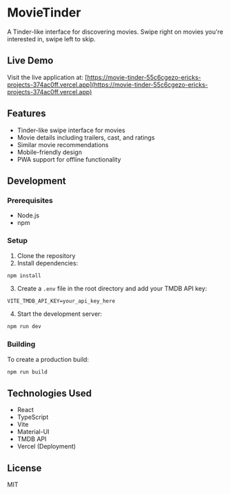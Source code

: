 # MovieTinder

A Tinder-like interface for discovering movies. Swipe right on movies you're interested in, swipe left to skip.

## Live Demo

Visit the live application at: [https://movie-tinder-55c6cgezo-ericks-projects-374ac0ff.vercel.app](https://movie-tinder-55c6cgezo-ericks-projects-374ac0ff.vercel.app)

## Features

- Tinder-like swipe interface for movies
- Movie details including trailers, cast, and ratings
- Similar movie recommendations
- Mobile-friendly design
- PWA support for offline functionality

## Development

### Prerequisites

- Node.js
- npm

### Setup

1. Clone the repository
2. Install dependencies:

```bash
npm install
```

3. Create a `.env` file in the root directory and add your TMDB API key:

```
VITE_TMDB_API_KEY=your_api_key_here
```

4. Start the development server:

```bash
npm run dev
```

### Building

To create a production build:

```bash
npm run build
```

## Technologies Used

- React
- TypeScript
- Vite
- Material-UI
- TMDB API
- Vercel (Deployment)

## License

MIT
